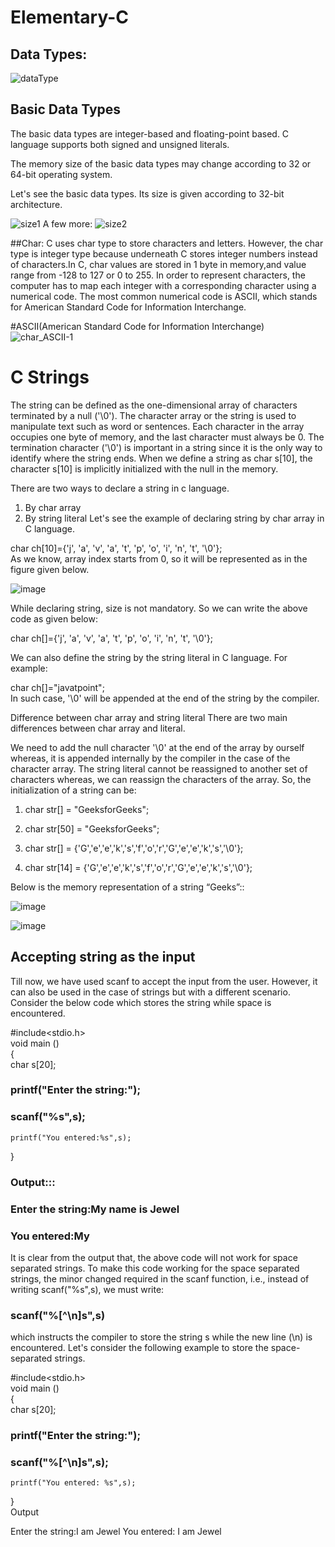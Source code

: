 # Elementary-C

##  Data Types:

![dataType](https://user-images.githubusercontent.com/26576892/184515219-5286af70-d02b-4a1a-8046-ee6099c1d3d3.PNG)

## Basic Data Types
The basic data types are integer-based and floating-point based. C language supports both signed and unsigned literals.

The memory size of the basic data types may change according to 32 or 64-bit operating system.

Let's see the basic data types. Its size is given according to 32-bit architecture.

![size1](https://user-images.githubusercontent.com/26576892/184515246-9943c65b-3728-49d1-aebe-f00720b87cf7.PNG)
A few more:
![size2](https://user-images.githubusercontent.com/26576892/184515248-4a7d01ff-4c1a-440c-9938-1ec293dc0d7b.PNG)


##Char:
C uses char type to store characters and letters. However, the char type is integer type because underneath C stores integer numbers instead of characters.In C, char values are stored in 1 byte in memory,and value range from -128 to 127 or 0 to 255.
In order to represent characters, the computer has to map each integer with a corresponding character using a numerical code. The most common numerical code is ASCII, which stands for American Standard Code for Information Interchange.

#ASCII(American Standard Code for Information Interchange)
![char_ASCII-1](https://user-images.githubusercontent.com/26576892/184515673-09ecbfbf-4756-4845-aea9-67ff944b91e5.png)
# C Strings

The string can be defined as the one-dimensional array of characters terminated by a null ('\0'). The character array or the string is used to manipulate text such as word or sentences. Each character in the array occupies one byte of memory, and the last character must always be 0. The termination character ('\0') is important in a string since it is the only way to identify where the string ends. When we define a string as char s[10], the character s[10] is implicitly initialized with the null in the memory.

There are two ways to declare a string in c language.

1. By char array
2. By string literal
Let's see the example of declaring string by char array in C language.

char ch[10]={'j', 'a', 'v', 'a', 't', 'p', 'o', 'i', 'n', 't', '\0'};  
As we know, array index starts from 0, so it will be represented as in the figure given below.

![image](https://user-images.githubusercontent.com/26576892/184537829-1f1b37bd-11cc-4247-b08d-878532727c2c.png)


While declaring string, size is not mandatory. So we can write the above code as given below:

char ch[]={'j', 'a', 'v', 'a', 't', 'p', 'o', 'i', 'n', 't', '\0'};  

We can also define the string by the string literal in C language. For example:

char ch[]="javatpoint";  
In such case, '\0' will be appended at the end of the string by the compiler.

Difference between char array and string literal
There are two main differences between char array and literal.

We need to add the null character '\0' at the end of the array by ourself whereas, it is appended internally by the compiler in the case of the character array.
The string literal cannot be reassigned to another set of characters whereas, we can reassign the characters of the array.
So, the initialization of a string can be:

1. char str[] = "GeeksforGeeks";

2. char str[50] = "GeeksforGeeks";

3. char str[] = {'G','e','e','k','s','f','o','r','G','e','e','k','s','\0'};

4. char str[14] = {'G','e','e','k','s','f','o','r','G','e','e','k','s','\0'};

Below is the memory representation of a string “Geeks”::

![image](https://user-images.githubusercontent.com/26576892/184537973-7799a8d1-f366-47a4-954f-d0a5c906a890.png)

![image](https://user-images.githubusercontent.com/26576892/184538026-c66b8fb9-b430-4a7a-be97-3d13e8f54422.png)


## Accepting string as the input
Till now, we have used scanf to accept the input from the user. However, it can also be used in the case of strings but with a different scenario. Consider the below code which stores the string while space is encountered.

#include<stdio.h>  
void main ()  
{  
    char s[20];  
 ###   printf("Enter the string:");  
###    scanf("%s",s);  
    printf("You entered:%s",s);  
}  

### Output:::
### Enter the string:My name is Jewel                                                                
### You entered:My

It is clear from the output that, the above code will not work for space separated strings. To make this code working for the space separated strings, the minor changed required in the scanf function, i.e., instead of writing scanf("%s",s), we must write: 
### scanf("%[^\n]s",s) 
which instructs the compiler to store the string s while the new line (\n) is encountered. Let's consider the following example to store the space-separated strings.

#include<stdio.h>  
void main ()  
{  
    char s[20];  
###    printf("Enter the string:");  
###    scanf("%[^\n]s",s);  
    printf("You entered: %s",s);  
}  
Output

Enter the string:I am Jewel
You entered: I am Jewel
